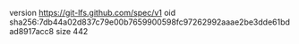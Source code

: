 version https://git-lfs.github.com/spec/v1
oid sha256:7db44a02d837c79e00b7659900598fc97262992aaae2be3dde61bdad8917acc8
size 442
